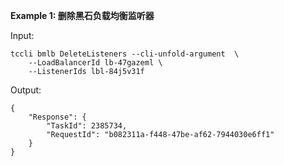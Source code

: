 **Example 1: 删除黑石负载均衡监听器**



Input: 

```
tccli bmlb DeleteListeners --cli-unfold-argument  \
    --LoadBalancerId lb-47gazeml \
    --ListenerIds lbl-84j5v31f
```

Output: 
```
{
    "Response": {
        "TaskId": 2385734,
        "RequestId": "b082311a-f448-47be-af62-7944030e6ff1"
    }
}
```

